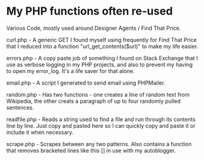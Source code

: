 # My PHP functions often re-used
Various Code, mostly used around Designer Agents / Find That Price.

curl.php - A generic GET I found myself using frequently for Find That Price that I reduced into a function "url_get_contents($url)" to make my life easier.

errors.php - A copy paste job of something I found on Stack Exchange that I use as verbose logging in my PHP projects, and also to prevent my having to open my error_log.  It's a life saver for that alone.

email.php - A script I generated to send email using PHPMailer.

random.php - Has two functions - one creates a line of random text from Wikipedia, the other creats a paragraph of up to four randomly pulled sentences.

readfile.php - Reads a string used to find a file and run through its contents line by line.  Just copy and pasted here so I can quickly copy and paste it or include it when necessary.

scrape.php - Scrapes between any two patterns.  Also contains a function that removes bracketed lines like this [] in use with my autoblogger.
